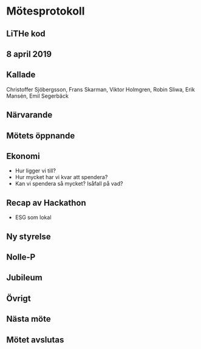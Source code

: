 # Mötesprotokoll

## LiTHe kod

## 8 april 2019

## Kallade
Christoffer Sjöbergsson, Frans Skarman, Viktor Holmgren, Robin Sliwa, Erik Mansén, Emil Segerbäck

## Närvarande

## Mötets öppnande

## Ekonomi

- Hur ligger vi till?
- Hur mycket har vi kvar att spendera?
- Kan vi spendera så mycket? Isåfall på vad?

## Recap av Hackathon

- ESG som lokal

## Ny styrelse

## Nolle-P


## Jubileum


## Övrigt

## Nästa möte

## Mötet avslutas

